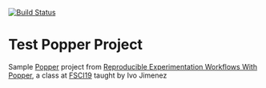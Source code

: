 [![Build Status](https://travis-ci.org/gabrielesh/test-popper-project.svg?branch=master)](https://travis-ci.org/gabrielesh/test-popper-project)

# Test Popper Project

Sample [Popper](https://falsifiable.us/) project from [Reproducible Experimentation Workflows With Popper](https://popperized.github.io/swc-lesson/), a class at [FSCI19](https://www.force11.org/fsci/2019) taught by Ivo Jimenez 
